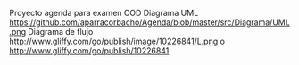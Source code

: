 Proyecto agenda para examen COD
Diagrama UML https://github.com/aparracorbacho/Agenda/blob/master/src/Diagrama/UML.png
Diagrama de flujo http://www.gliffy.com/go/publish/image/10226841/L.png o http://www.gliffy.com/go/publish/10226841
                  
